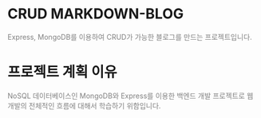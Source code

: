 # CRUD MARKDOWN-BLOG  
<span style="color: #808080">
Express, MongoDB를 이용하여 CRUD가 가능한 블로그를 만드는 프로젝트입니다.
</span>

# 프로젝트 계획 이유
<span style="color: #808080">
NoSQL 데이터베이스인 MongoDB와 Express를 이용한 백엔드 개발 프로젝트로 웹 개발의 전체적인 흐름에 대해서 학습하기 위함입니다.
</span>
